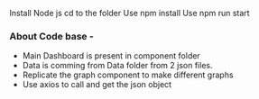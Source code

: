 Install Node js
cd to the folder
Use npm install
Use npm run start
### About Code base -
- Main Dashboard is present in component folder 
- Data is comming from Data folder from 2 json files.
- Replicate the graph component to make different graphs
- Use axios to call and get the json object
